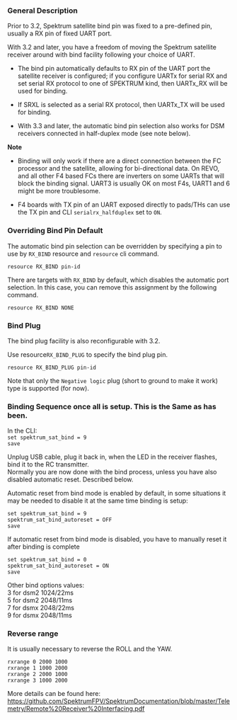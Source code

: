 ### General Description

Prior to 3.2, Spektrum satellite bind pin was fixed to a pre-defined pin, usually a RX pin of fixed UART port.

With 3.2 and later, you have a freedom of moving the Spektrum satellite receiver around with bind facility following your choice of UART.

- The bind pin automatically defaults to RX pin of the UART port the satellite receiver is configured; if you configure UARTx for serial RX and set serial RX protocol to one of SPEKTRUM kind, then UARTx_RX will be used for binding.

- If SRXL is selected as a serial RX protocol, then UARTx_TX will be used for binding.

- With 3.3 and later, the automatic bind pin selection also works for DSM receivers connected in half-duplex mode (see note below).

**Note**
- Binding will only work if there are a direct connection between the FC processor and the satellite, allowing for bi-directional data. On REVO, and all other F4 based FCs there are inverters on some UARTs that will block the binding signal. UART3 is usually OK on most F4s, UART1 and 6 might be more troublesome.

- F4 boards with TX pin of an UART exposed directly to pads/THs can use the TX pin and CLI `serialrx_halfduplex` set to `ON`.



### Overriding Bind Pin Default

The automatic bind pin selection can be overridden by specifying a pin to use by `RX_BIND` resource and `resource` cli command.
```
resource RX_BIND pin-id
```

There are targets with `RX_BIND` by default, which disables the automatic port selection. In this case, you can remove this assignment by the following command.
```
resource RX_BIND NONE
```

### Bind Plug

The bind plug facility is also reconfigurable with 3.2.

Use resource`RX_BIND_PLUG` to specify the bind plug pin.
```
resource RX_BIND_PLUG pin-id
```

Note that only the `Negative logic` plug (short to ground to make it work) type is supported (for now).


### Binding Sequence once all is setup. This is the Same as has been.
In the CLI:   
`set spektrum_sat_bind = 9  `   
`save  `   

Unplug USB cable, plug it back in, when the LED in the receiver flashes, bind it to the RC transmitter.   
Normally you are now done with the bind process, unless you have also disabled automatic reset. Described below.

Automatic reset from bind mode is enabled by default, in some situations it may be needed to disable it at the same time binding is setup:

`set spektrum_sat_bind = 9  `   
`spektrum_sat_bind_autoreset = OFF   `   
`save  `   

If automatic reset from bind mode is disabled, you have to manually reset it after binding is complete 

`set spektrum_sat_bind = 0   `   
`spektrum_sat_bind_autoreset = ON   `    
`save  `   



Other bind options values:  
3 for dsm2 1024/22ms  
5 for dsm2 2048/11ms  
7 for dsmx 2048/22ms  
9 for dsmx 2048/11ms  


### Reverse range

It is usually necessary to reverse the ROLL and the YAW.

```
rxrange 0 2000 1000
rxrange 1 1000 2000
rxrange 2 2000 1000
rxrange 3 1000 2000
```

More details can be found here: https://github.com/SpektrumFPV/SpektrumDocumentation/blob/master/Telemetry/Remote%20Receiver%20Interfacing.pdf
